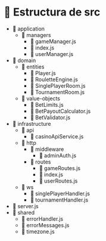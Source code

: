 # 📂 Estructura de src

- 📂 application
  - 📂 managers
    - 📄 gameManager.js
    - 📄 index.js
    - 📄 userManager.js
- 📂 domain
  - 📂 entities
    - 📄 Player.js
    - 📄 RouletteEngine.js
    - 📄 SinglePlayerRoom.js
    - 📄 TournamentRoom.js
  - 📂 value-objects
    - 📄 BetLimits.js
    - 📄 BetPayoutCalculator.js
    - 📄 BetValidator.js
- 📂 infrastructure
  - 📂 api
    - 📄 casinoApiService.js
  - 📂 http
    - 📂 middleware
      - 📄 adminAuth.js
    - 📂 routes
      - 📄 gameRoutes.js
      - 📄 index.js
      - 📄 userRoutes.js
  - 📂 ws
    - 📄 singlePlayerHandler.js
    - 📄 tournamentHandler.js
- 📄 server.js
- 📂 shared
  - 📄 errorHandler.js
  - 📄 errorMessages.js
  - 📄 timezone.js
